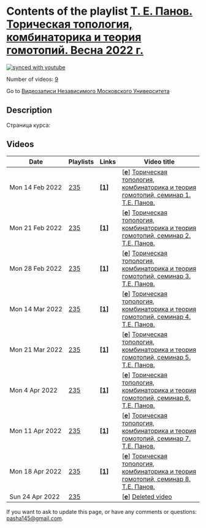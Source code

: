 # Contents of the playlist [Т. Е. Панов. Торическая топология, комбинаторика и теория гомотопий. Весна 2022 г.](https://www.youtube.com/playlist?list=PLp9ABVh6_x4F4b5ZT7DMk2h-HmOqlQA-C)

[![synced with youtube](https://img.shields.io/github/last-commit/mathphysschool/mathphysschool.github.io/autoupdate1?label=synced%20with%20youtube)](https://github.com/mathphysschool/mathphysschool.github.io/commits/autoupdate1)

Number of videos: [9](#videos)

Go to [Видеозаписи Независимого Московского Университета](../README.md)

## Description

Страница курса:

## Videos

|Date|Playlists|Links|Video title|
|---|---|---|---|
| Mon&nbsp;14&nbsp;Feb&nbsp;2022 | [235](../playlists/235 "Т. Е. Панов. Торическая топология, комбинаторика и теория гомотопий. Весна 2022 г.") | [**[1]**](https://ium.mccme.ru/s22/s22-sem-panov.html) | [[**e**](https://studio.youtube.com/video/aRY2uQSgXoU/edit "Edit")] [Торическая топология, комбинаторика и теория гомотопий, семинар 1. Т.Е. Панов.](https://www.youtube.com/watch?v=aRY2uQSgXoU&list=PLp9ABVh6_x4F4b5ZT7DMk2h-HmOqlQA-C "Спецсеминар совместно с лабораторией алгебраической топологии и ее приложений ФКН ВШЭ.&#013;Страница курса:&#013;https://ium.mccme.ru/s22/s22-sem-panov.html") |
| Mon&nbsp;21&nbsp;Feb&nbsp;2022 | [235](../playlists/235 "Т. Е. Панов. Торическая топология, комбинаторика и теория гомотопий. Весна 2022 г.") | [**[1]**](https://ium.mccme.ru/s22/s22-sem-panov.html) | [[**e**](https://studio.youtube.com/video/TDzFsj7Z2sI/edit "Edit")] [Торическая топология, комбинаторика и теория гомотопий, семинар 2. Т.Е. Панов.](https://www.youtube.com/watch?v=TDzFsj7Z2sI&list=PLp9ABVh6_x4F4b5ZT7DMk2h-HmOqlQA-C "Спецсеминар совместно с лабораторией алгебраической топологии и ее приложений ФКН ВШЭ.&#013;Страница курса:&#013;https://ium.mccme.ru/s22/s22-sem-panov.html") |
| Mon&nbsp;28&nbsp;Feb&nbsp;2022 | [235](../playlists/235 "Т. Е. Панов. Торическая топология, комбинаторика и теория гомотопий. Весна 2022 г.") | [**[1]**](https://ium.mccme.ru/s22/s22-sem-panov.html) | [[**e**](https://studio.youtube.com/video/Dpf5VfjSXHI/edit "Edit")] [Торическая топология, комбинаторика и теория гомотопий, семинар 3. Т.Е. Панов.](https://www.youtube.com/watch?v=Dpf5VfjSXHI&list=PLp9ABVh6_x4F4b5ZT7DMk2h-HmOqlQA-C "Спецсеминар совместно с лабораторией алгебраической топологии и ее приложений ФКН ВШЭ.&#013;Страница курса:&#013;https://ium.mccme.ru/s22/s22-sem-panov.html") |
| Mon&nbsp;14&nbsp;Mar&nbsp;2022 | [235](../playlists/235 "Т. Е. Панов. Торическая топология, комбинаторика и теория гомотопий. Весна 2022 г.") | [**[1]**](https://ium.mccme.ru/s22/s22-sem-panov.html) | [[**e**](https://studio.youtube.com/video/NbxRIVHrNKk/edit "Edit")] [Торическая топология, комбинаторика и теория гомотопий, семинар 4. Т.Е. Панов.](https://www.youtube.com/watch?v=NbxRIVHrNKk&list=PLp9ABVh6_x4F4b5ZT7DMk2h-HmOqlQA-C "Спецсеминар совместно с лабораторией алгебраической топологии и ее приложений ФКН ВШЭ.&#013;Страница курса:&#013;https://ium.mccme.ru/s22/s22-sem-panov.html") |
| Mon&nbsp;21&nbsp;Mar&nbsp;2022 | [235](../playlists/235 "Т. Е. Панов. Торическая топология, комбинаторика и теория гомотопий. Весна 2022 г.") | [**[1]**](https://ium.mccme.ru/s22/s22-sem-panov.html) | [[**e**](https://studio.youtube.com/video/y1MAwAotPB0/edit "Edit")] [Торическая топология, комбинаторика и теория гомотопий, семинар 5. Т.Е. Панов.](https://www.youtube.com/watch?v=y1MAwAotPB0&list=PLp9ABVh6_x4F4b5ZT7DMk2h-HmOqlQA-C "Спецсеминар совместно с лабораторией алгебраической топологии и ее приложений ФКН ВШЭ.&#013;Страница курса:&#013;https://ium.mccme.ru/s22/s22-sem-panov.html") |
| Mon&nbsp;4&nbsp;Apr&nbsp;2022 | [235](../playlists/235 "Т. Е. Панов. Торическая топология, комбинаторика и теория гомотопий. Весна 2022 г.") | [**[1]**](https://ium.mccme.ru/s22/s22-sem-panov.html) | [[**e**](https://studio.youtube.com/video/e2HQLo9jXvo/edit "Edit")] [Торическая топология, комбинаторика и теория гомотопий, семинар 6. Т.Е. Панов.](https://www.youtube.com/watch?v=e2HQLo9jXvo&list=PLp9ABVh6_x4F4b5ZT7DMk2h-HmOqlQA-C "Спецсеминар совместно с лабораторией алгебраической топологии и ее приложений ФКН ВШЭ.&#013;Страница курса:&#013;https://ium.mccme.ru/s22/s22-sem-panov.html") |
| Mon&nbsp;11&nbsp;Apr&nbsp;2022 | [235](../playlists/235 "Т. Е. Панов. Торическая топология, комбинаторика и теория гомотопий. Весна 2022 г.") | [**[1]**](https://ium.mccme.ru/s22/s22-sem-panov.html) | [[**e**](https://studio.youtube.com/video/ydDiTLcwRZE/edit "Edit")] [Торическая топология, комбинаторика и теория гомотопий, семинар 7. Т.Е. Панов.](https://www.youtube.com/watch?v=ydDiTLcwRZE&list=PLp9ABVh6_x4F4b5ZT7DMk2h-HmOqlQA-C "Спецсеминар совместно с лабораторией алгебраической топологии и ее приложений ФКН ВШЭ.&#013;Страница курса:&#013;https://ium.mccme.ru/s22/s22-sem-panov.html") |
| Mon&nbsp;18&nbsp;Apr&nbsp;2022 | [235](../playlists/235 "Т. Е. Панов. Торическая топология, комбинаторика и теория гомотопий. Весна 2022 г.") | [**[1]**](https://ium.mccme.ru/s22/s22-sem-panov.html) | [[**e**](https://studio.youtube.com/video/RFiwTUAuEEo/edit "Edit")] [Торическая топология, комбинаторика и теория гомотопий, семинар 8. Т.Е. Панов.](https://www.youtube.com/watch?v=RFiwTUAuEEo&list=PLp9ABVh6_x4F4b5ZT7DMk2h-HmOqlQA-C "Спецсеминар совместно с лабораторией алгебраической топологии и ее приложений ФКН ВШЭ.&#013;Страница курса:&#013;https://ium.mccme.ru/s22/s22-sem-panov.html") |
| Sun&nbsp;24&nbsp;Apr&nbsp;2022 | [235](../playlists/235 "Т. Е. Панов. Торическая топология, комбинаторика и теория гомотопий. Весна 2022 г.") |  | [[**e**](https://studio.youtube.com/video/iY6ZI4ROzcM/edit "Edit")] [Deleted video](https://www.youtube.com/watch?v=iY6ZI4ROzcM&list=PLp9ABVh6_x4F4b5ZT7DMk2h-HmOqlQA-C "This video is unavailable.") |


 If you want to ask to update this page, or have any comments or questions: <pasha145@gmail.com>.